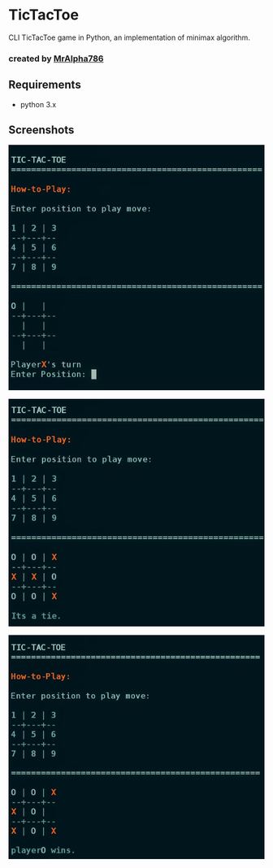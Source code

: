 # TicTacToe
CLI TicTacToe game in Python, an implementation of minimax algorithm.

### created by [MrAlpha786](https://github.com/MrAlpha786)

## Requirements

* python 3.x

## Screenshots
![preview1](Pic1.jpg)

![preview2](Pic2.jpg)

![preview2](Pic3.jpg)
